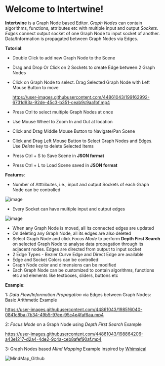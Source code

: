 # Welcome to Intertwine!

**Intertwine** is a Graph Node based Editor. 
*Graph Nodes* can contain algorithms, functions, attributes etc with multiple input and output *Sockets*. *Edges* connect output socket of one Graph Node to input socket of another. Data/Information is propagated between Graph Nodes via Edges.

**Tutorial**:
- Double Click to add new Graph Node to the Scene
- Drag and Drop Or Click on 2 Sockets to create Edge between 2 Graph Nodes
- Click on Graph Node to select. Drag Selected Graph Node with Left Mouse Button to move

  https://user-images.githubusercontent.com/44861043/199162992-6731d93a-92de-45c3-b351-ceab9c9aa1bf.mp4

- Press Ctrl to select multiple Graph Nodes at once
- Use Mouse Wheel to Zoom In and Out at location
- Click and Drag Middle Mouse Button to Navigate/Pan Scene
- Click and Drag Left Mouse Button to Select Graph Nodes and Edges. Use *Delete* key to delete Selected Items
- Press Ctrl + S to Save Scene in **JSON format**
- Press Ctrl + L to Load Scene saved in **JSON format**

**Features**:
- Number of Atttributes, i.e., input and output Sockets of each Graph Node can be controlled

![image](https://user-images.githubusercontent.com/44861043/199062174-8d98a26d-35cd-408d-adff-5c2aac751dc5.png)

- Every Socket can have multiple input and output edges

![image](https://user-images.githubusercontent.com/44861043/199062952-391fa67d-df4c-439e-af66-f4737ebe7a0f.png)

- When any Graph Node is moved, all its connected edges are updated
- On deleting any Graph Node, all its edges are also deleted
- Select Graph Node and click *Focus Mode* to perform **Depth First Search** on selected Graph Node to analyse data propagation through its adjacent nodes. Edges are directed from output to input socket
- 2 Edge Types - Bezier Curve Edge and Direct Edge are available
- Edge and Socket Colors can be controlled
- Graph Node color and dimensions can be modified
- Each Graph Node can be customized to contain algorithms, functions etc and elements like textboxes, sliders, buttons etc

**Example**:

1: *Data Flow/Information Propagation* via Edges between Graph Nodes: Basic Arithmetic Example

https://user-images.githubusercontent.com/44861043/198516040-0841c8ba-7b34-49b5-97ee-95c4e4faf6aa.mp4

2: *Focus Mode* on a Graph Node using *Depth First Search* Example

https://user-images.githubusercontent.com/44861043/198864206-a43e1217-d2a4-4de2-9c4a-ceb8afef90af.mp4

3: Graph Nodes based *Mind Mapping* Example inspired by [Whimsical](https://whimsical.com/)

![MindMap_Github](https://user-images.githubusercontent.com/44861043/198703482-ea0ffa25-ce1f-48fb-8ae2-c5cd086d10af.PNG)


